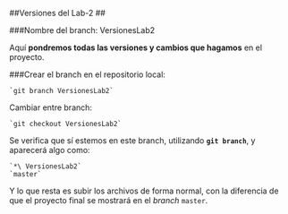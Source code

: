 ##Versiones del Lab-2 ##

###Nombre del branch: VersionesLab2

Aquí **pondremos todas las versiones y cambios que hagamos** en el proyecto.

###Crear el branch en el repositorio local:

	`git branch VersionesLab2` 

Cambiar entre branch:
	
	`git checkout VersionesLab2`

Se verifica que sí estemos en este branch, utilizando **`git branch`**, y aparecerá algo como:

	`*\ VersionesLab2`
	`master`

Y lo que resta es subir los archivos de forma normal, con la diferencia de que el proyecto final se mostrará en el *branch* `master`.
